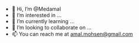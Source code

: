 - 👋 Hi, I’m @Medamal
- 👀 I’m interested in ...
- 🌱 I’m currently learning ...
- 💞️ I’m looking to collaborate on ...
- 📫 You can reach me at amal.mohsen@gmail.com

<!---
Medamal/Medamal is a ✨ special ✨ repository because its `README.md` (this file) appears on your GitHub profile.
You can click the Preview link to take a look at your changes.
--->
